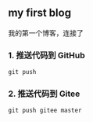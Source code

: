 ## my first blog

我的第一个博客，连接了

### 1. 推送代码到 GitHub

```xml
git push
```

### 2. 推送代码到 Gitee

```xml
git push gitee master
```
